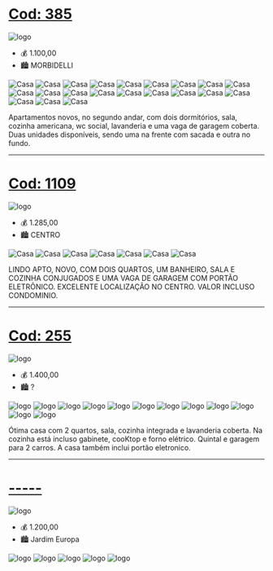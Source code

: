 # [Cod: 385](http://www.imobiliariacantinhodeminas.com.br/imoveis/para-locacao/em-extrema/no-bairro-morbidelli/apartamento-padrao/id-385.html)

![logo](https://i.imgur.com/sECoqoK.png)

- 💰 1.100,00
- 🏙 MORBIDELLI

![Casa](https://i.imgur.com/PX7tNxo.jpg)
![Casa](https://i.imgur.com/DAFvXvQ.jpg)
![Casa](https://i.imgur.com/9X2wFb2.jpg)
![Casa](https://i.imgur.com/Nk9aWBj.jpg)
![Casa](https://i.imgur.com/y2wavxP.jpg)
![Casa](https://i.imgur.com/20Svlsm.jpg)
![Casa](https://i.imgur.com/2NHK7Pe.jpg)
![Casa](https://i.imgur.com/EpBlAZr.jpg)
![Casa](https://i.imgur.com/Qjl43qz.jpg)
![Casa](https://i.imgur.com/5F9crUv.jpg)
![Casa](https://i.imgur.com/Hleiqgd.jpg)
![Casa](https://i.imgur.com/2EiIv4P.jpg)
![Casa](https://i.imgur.com/Xnn6nJP.jpg)
![Casa](https://i.imgur.com/CtT15jK.jpg)
![Casa](https://i.imgur.com/Zc5ggNS.jpg)
![Casa](https://i.imgur.com/AR96F8B.jpg)
![Casa](https://i.imgur.com/Xv3AqZH.jpg)
![Casa](https://i.imgur.com/nO2YIbI.jpg)
![Casa](https://i.imgur.com/aH26AJA.jpg)
![Casa](https://i.imgur.com/Ho0yi6K.jpg)
![Casa](https://i.imgur.com/4cmge1c.jpg)

Apartamentos novos, no segundo andar, com dois dormitórios, sala,
cozinha americana, wc social, lavanderia e uma vaga de garagem coberta.
Duas unidades disponíveis, sendo uma na frente com sacada e outra no fundo.

---

# [Cod: 1109](http://wandreimoveis.com.br/imoveis/para-locacao/em-extrema/no-bairro-centro/apartamento-padrao/id-1111.html)

![logo](https://i.imgur.com/nGTbOW4.png)

- 💰 1.285,00
- 🏙 CENTRO

![Casa](https://i.imgur.com/hO4c7AI.jpg)
![Casa](https://i.imgur.com/YVK18bj.jpg)
![Casa](https://i.imgur.com/etvwRB5.jpg)
![Casa](https://i.imgur.com/5tXu5wV.jpg)
![Casa](https://i.imgur.com/1NYHAH0.jpg)
![Casa](https://i.imgur.com/4radGTk.jpg)
![Casa](https://i.imgur.com/M165GOh.jpg)

LINDO APTO, NOVO, COM DOIS QUARTOS, UM BANHEIRO, SALA E COZINHA CONJUGADOS
E UMA VAGA DE GARAGEM COM PORTÃO ELETRÔNICO. EXCELENTE LOCALIZAÇÃO NO CENTRO.
VALOR INCLUSO CONDOMINIO.

---

# [Cod: 255](https://imobiliariaveracruz.com.br/imoveis/aluguel/casa/extrema-mg/10314#prettyPhoto)

![logo](https://imobiliariaveracruz.com.br/fotos/imobiliariaveracruz-logo.png)

- 💰 1.400,00
- 🏙 ?

![logo](https://imobiliariaveracruz.com.br/fotos/thumb-300120164900-0.jpg)
![logo](https://imobiliariaveracruz.com.br/fotos/thumb-300120164900-3.jpg)
![logo](https://imobiliariaveracruz.com.br/fotos/thumb-300120164900-4.jpg)
![logo](https://imobiliariaveracruz.com.br/fotos/thumb-300120164900-10.jpg)
![logo](https://imobiliariaveracruz.com.br/fotos/thumb-300120164900-9.jpg)
![logo](https://imobiliariaveracruz.com.br/fotos/thumb-300120164900-8.jpg)
![logo](https://imobiliariaveracruz.com.br/fotos/thumb-300120164900-6.jpg)
![logo](https://imobiliariaveracruz.com.br/fotos/thumb-300120164900-7.jpg)
![logo](https://imobiliariaveracruz.com.br/fotos/thumb-300120164900-5.jpg)
![logo](https://imobiliariaveracruz.com.br/fotos/thumb-300120164900-2.jpg)
![logo](https://imobiliariaveracruz.com.br/fotos/thumb-300120164900-1.jpg)
![logo](https://imobiliariaveracruz.com.br/fotos/thumb-300120164900-11.jpg)

Ótima casa com 2 quartos, sala, cozinha integrada e lavanderia coberta.
Na cozinha está incluso gabinete, cooKtop e forno elétrico.
Quintal e garagem para 2 carros.
A casa também inclui portão eletronico.

---

# [-----](https://imobiliariaveracruz.com.br/imoveis/aluguel/casa/extrema-mg/10314#prettyPhoto)

![logo](https://i.imgur.com/XmbVtUR.png)

- 💰 1.200,00
- 🏙 Jardim Europa

![logo](https://i.imgur.com/HIcyjJw.jpg)
![logo](https://i.imgur.com/Lpe9zcf.jpg)
![logo](https://i.imgur.com/ayiQ1Yf.jpg)
![logo](https://i.imgur.com/gvuYkGr.jpg)
![logo](https://i.imgur.com/qpcHE3O.jpg)
